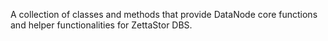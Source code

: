 A collection of classes and methods that provide DataNode core functions and helper functionalities for ZettaStor DBS.